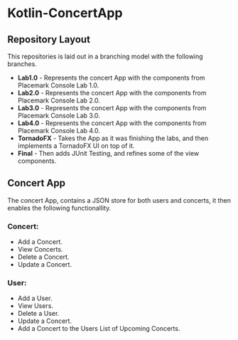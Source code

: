 # Kotlin-ConcertApp

<h2>Repository Layout</h2>
<p>This repositories is laid out in a branching model with the following branches.</p>
<ul>
  <li>
    <b>Lab1.0</b> - Represents the concert App with the components from Placemark Console Lab 1.0.
  <li>
    <b>Lab2.0</b> - Represents the concert App with the components from Placemark Console Lab 2.0.
  <li>
    <b>Lab3.0</b> - Represents the concert App with the components from Placemark Console Lab 3.0.
  <li>
    <b>Lab4.0</b> - Represents the concert App with the components from Placemark Console Lab 4.0.
  <li>
    <b>TornadoFX</b> - Takes the App as it was finishing the labs, and then implements a TornadoFX UI
    on top of it.
  <li>
    <b>Final</b> - Then adds JUnit Testing, and refines some of the view components.
</ul>

<h2>Concert App</h2>
<p>The concert App, contains a JSON store for both users and concerts, it then enables the following functionallity.</p>
<h3>Concert:</h3>
<ul>
  <li>
    Add a Concert.
  <li>
    View Concerts.
  <li>
    Delete a Concert.
  <li>
    Update a Concert.
</ul>

<h3>User:</h3>
<ul>
  <li>
    Add a User.
  <li>
    View Users.
  <li>
    Delete a User.
  <li>
    Update a Concert.
  <li>
    Add a Concert to the Users List of Upcoming Concerts.
</ul>
